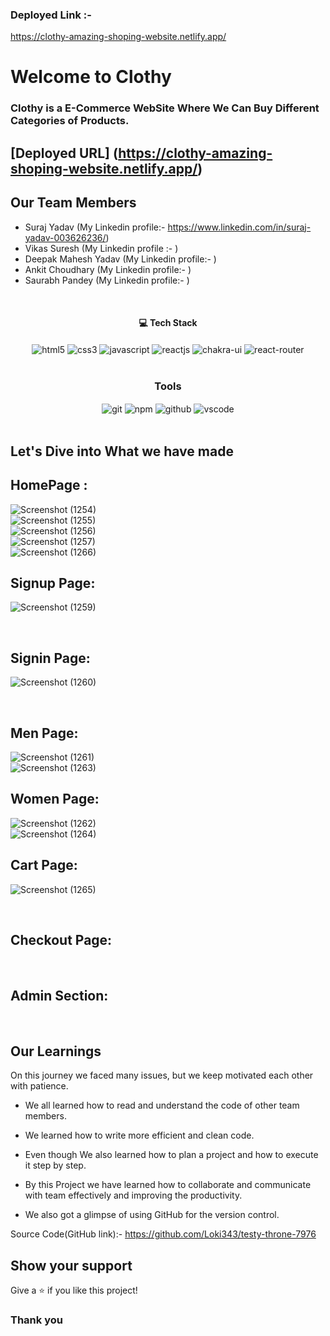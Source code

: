 ### Deployed Link :-

https://clothy-amazing-shoping-website.netlify.app/

# Welcome to Clothy
<h3>Clothy is a E-Commerce WebSite Where We Can Buy Different Categories of Products.</h3>

## [Deployed URL] (https://clothy-amazing-shoping-website.netlify.app/)

## Our Team Members

- Suraj Yadav (My Linkedin profile:- https://www.linkedin.com/in/suraj-yadav-003626236/)
- Vikas Suresh (My Linkedin profile :- )
- Deepak Mahesh Yadav (My Linkedin profile:- )
- Ankit Choudhary (My Linkedin profile:- )
- Saurabh Pandey (My Linkedin profile:- )
<br/>

<h4 align="center">💻 Tech Stack</h4>
 <div align="center">
 <img src="https://img.shields.io/badge/html5-%23E34F26.svg?style=for-the-badge&logo=html5&logoColor=white" align="center" alt="html5">
 <img src = "https://img.shields.io/badge/css3-%231572B6.svg?style=for-the-badge&logo=css3&logoColor=white" align="center" alt="css3">
 <img src="https://img.shields.io/badge/javascript-%23323330.svg?style=for-the-badge&logo=javascript&logoColor=%23F7DF1E"  align="center" alt="javascript" />
 <img src="https://img.shields.io/badge/React-20232A?style=for-the-badge&logo=react&logoColor=61DAFB"  align="center" alt="reactjs" />
   <img src = "https://img.shields.io/badge/chakra ui-%234ED1C5.svg?style=for-the-badge&logo=chakraui&logoColor=white" align="center" alt="chakra-ui"/>
  <img src="https://img.shields.io/badge/React_Router-CA4245?style=for-the-badge&logo=react-router&logoColor=white"  align="center" alt="react-router" />
</div>
<br/>



<div align="center"><h3 align="center">Tools</h3> 
   <img src="https://img.shields.io/badge/netlify-%23000000.svg?style=for-the-badge&logo=netlify&logoColor=#00C7B7" align="center" alt="git"/>
  <img src = "https://img.shields.io/badge/NPM-%23000000.svg?style=for-the-badge&logo=npm&logoColor=white" align="center" alt="npm">
  <img src="https://img.shields.io/badge/GitHub-100000?style=for-the-badge&logo=github&logoColor=white"  align="center" alt="github"/>
   <img src="https://img.shields.io/badge/Visual%20Studio-5C2D91.svg?style=for-the-badge&logo=visual-studio&logoColor=white"  align="center" alt="vscode"/>
    
      
</div>
<br/>

## Let's Dive into What we have made

## HomePage :
![Screenshot (1254)](https://github.com/Surajy001/useful-hook-4555/assets/107634975/2a407834-e39b-4371-9aa2-2f923399bd10)
<br/>
![Screenshot (1255)](https://github.com/Surajy001/useful-hook-4555/assets/107634975/3402a7b5-1165-4b53-ac7e-8e8e45233bfa)
<br/>
![Screenshot (1256)](https://github.com/Surajy001/useful-hook-4555/assets/107634975/c8de99c1-ed36-4aad-81a6-403f3705b592)
<br/>
![Screenshot (1257)](https://github.com/Surajy001/useful-hook-4555/assets/107634975/5ae597dd-517e-4cba-b9a5-4b6826624ac6)
<br/>
![Screenshot (1266)](https://github.com/Surajy001/useful-hook-4555/assets/107634975/c9b217c4-6df1-4f44-a2c9-4259c99243cd)

## Signup Page: 
![Screenshot (1259)](https://github.com/Surajy001/useful-hook-4555/assets/107634975/d3a811d2-0435-48ea-9bf5-51ce0d7c9184)

<br/>

## Signin Page:
![Screenshot (1260)](https://github.com/Surajy001/useful-hook-4555/assets/107634975/365e0c42-1cd5-4379-a4fd-b5ff7d3829c3)

<br/>

## Men Page:
![Screenshot (1261)](https://github.com/Surajy001/useful-hook-4555/assets/107634975/10ae4108-0840-4a10-9dcb-acb1b6877a9c)
<br/>
![Screenshot (1263)](https://github.com/Surajy001/useful-hook-4555/assets/107634975/09affcd9-af76-4fb7-b296-540ffbe906c8)
<br/>

## Women Page:
![Screenshot (1262)](https://github.com/Surajy001/useful-hook-4555/assets/107634975/4cd3ef50-49c0-43ac-98ed-eb7b5731e210)
<br/>
![Screenshot (1264)](https://github.com/Surajy001/useful-hook-4555/assets/107634975/814ce492-6477-4450-a818-b5c4dbb4c23f)
<br/>

## Cart Page:
![Screenshot (1265)](https://github.com/Surajy001/useful-hook-4555/assets/107634975/c1b15b9d-f2f1-4315-81a7-d7533a7fd4e8)

<br/>

## Checkout Page:

<br/>

## Admin Section:


<br/>

## Our Learnings
On this journey we faced many issues, but we keep motivated each other with patience. 

- We all learned how to read and understand the code of other team members.

- We learned how to write more efficient and clean code.

- Even though  We also learned how to plan a project and how to execute it step by step.

- By this Project we have learned how to collaborate and communicate with team effectively and improving the productivity.

- We also got a glimpse of using GitHub for the version control.

Source Code(GitHub link):- https://github.com/Loki343/testy-throne-7976

## Show your support

Give a ⭐️ if you like this project!

### Thank you
